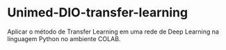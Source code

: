 # Unimed-DIO-transfer-learning
Aplicar o método de Transfer Learning em uma rede de Deep Learning na linguagem Python no ambiente COLAB. 
